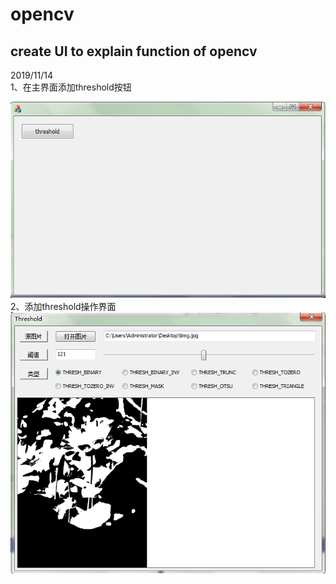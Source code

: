 # opencv
create UI to explain function of opencv
--------------------------------------------------------------------
2019/11/14  
1、在主界面添加threshold按钮
  
![Image_text](https://github.com/wyh2014/opencv/blob/master/20191114%E5%8A%9F%E8%83%BD%E5%9B%BE%E7%89%87/%E4%B8%BB%E7%95%8C%E9%9D%A2.PNG)    
2、添加threshold操作界面  
![Image_text](https://github.com/wyh2014/opencv/blob/master/20191114%E5%8A%9F%E8%83%BD%E5%9B%BE%E7%89%87/threshold%E6%93%8D%E4%BD%9C%E7%95%8C%E9%9D%A2.PNG)
  
